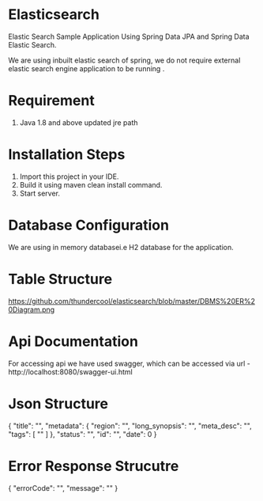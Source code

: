 # Elasticsearch
Elastic Search Sample Application Using Spring Data JPA and Spring Data Elastic Search. 

We are using inbuilt elastic search of spring, we do  not require external elastic search engine application to be running . 

# Requirement
1. Java 1.8 and above updated jre path
 
 # Installation Steps
 1. Import this project in your IDE.
 2. Build it using maven clean install command.
 3. Start server.
 
 # Database Configuration
 We are using in memory databasei.e H2 database for the application.
 
 # Table Structure
 https://github.com/thundercool/elasticsearch/blob/master/DBMS%20ER%20Diagram.png
 
 
 # Api Documentation
 For accessing api we have used swagger, which can be accessed via url - http://localhost:8080/swagger-ui.html
 
 # Json Structure 
 {
  "title": "",
  "metadata": {
    "region": "",
    "long_synopsis": "",
    "meta_desc": "",
    "tags": [
      ""
    ]
  },
  "status": "",
  "id": "",
  "date": 0
}

# Error Response Strucutre

{
  "errorCode": "",
  "message": ""
}
 
 
 
 




